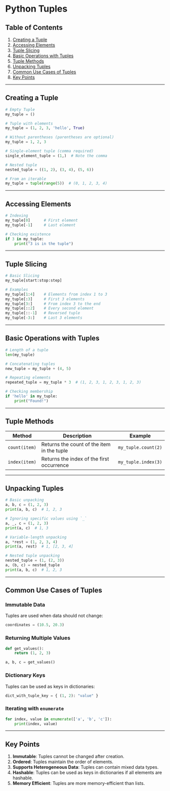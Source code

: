 # Python Tuples

## **Table of Contents**
1. [Creating a Tuple](#creating-a-tuple)
2. [Accessing Elements](#accessing-elements)
3. [Tuple Slicing](#tuple-slicing)
4. [Basic Operations with Tuples](#basic-operations-with-tuples)
5. [Tuple Methods](#tuple-methods)
6. [Unpacking Tuples](#unpacking-tuples)
7. [Common Use Cases of Tuples](#common-use-cases-of-tuples)
8. [Key Points](#key-points)

---

## Creating a Tuple
```python
# Empty Tuple
my_tuple = ()

# Tuple with elements
my_tuple = (1, 2, 3, 'hello', True)

# Without parentheses (parentheses are optional)
my_tuple = 1, 2, 3

# Single-element tuple (comma required)
single_element_tuple = (1,)  # Note the comma

# Nested tuple
nested_tuple = ((1, 2), (3, 4), (5, 6))

# From an iterable
my_tuple = tuple(range(5))  # (0, 1, 2, 3, 4)
```

---

## Accessing Elements
```python
# Indexing
my_tuple[0]      # First element
my_tuple[-1]     # Last element

# Checking existence
if 3 in my_tuple:
    print("3 is in the tuple")
```

---

## Tuple Slicing
```python
# Basic Slicing
my_tuple[start:stop:step]

# Examples
my_tuple[1:4]    # Elements from index 1 to 3
my_tuple[:3]     # First 3 elements
my_tuple[3:]     # From index 3 to the end
my_tuple[::2]    # Every second element
my_tuple[::-1]   # Reversed tuple
my_tuple[-3:]    # Last 3 elements
```

---

## Basic Operations with Tuples
```python
# Length of a tuple
len(my_tuple)

# Concatenating tuples
new_tuple = my_tuple + (4, 5)

# Repeating elements
repeated_tuple = my_tuple * 3  # (1, 2, 3, 1, 2, 3, 1, 2, 3)

# Checking membership
if 'hello' in my_tuple:
    print("Found!")
```

---

## Tuple Methods
| **Method**       | **Description**                              | **Example**                 |
|------------------|---------------------------------------------|-----------------------------|
| `count(item)`    | Returns the count of the item in the tuple  | `my_tuple.count(2)`         |
| `index(item)`    | Returns the index of the first occurrence   | `my_tuple.index(3)`         |

---

## Unpacking Tuples
```python
# Basic unpacking
a, b, c = (1, 2, 3)
print(a, b, c)  # 1, 2, 3

# Ignoring specific values using `_`
a, _, c = (1, 2, 3)
print(a, c)  # 1, 3

# Variable-length unpacking
a, *rest = (1, 2, 3, 4)
print(a, rest)  # 1, [2, 3, 4]

# Nested tuple unpacking
nested_tuple = (1, (2, 3))
a, (b, c) = nested_tuple
print(a, b, c)  # 1, 2, 3
```

---

## Common Use Cases of Tuples
### Immutable Data
Tuples are used when data should not change:
```python
coordinates = (10.5, 20.3)
```

### Returning Multiple Values
```python
def get_values():
    return (1, 2, 3)

a, b, c = get_values()
```

### Dictionary Keys
Tuples can be used as keys in dictionaries:
```python
dict_with_tuple_key = { (1, 2): "value" }
```

### Iterating with `enumerate`
```python
for index, value in enumerate(['a', 'b', 'c']):
    print(index, value)
```

---

## Key Points
1. **Immutable**: Tuples cannot be changed after creation.
2. **Ordered**: Tuples maintain the order of elements.
3. **Supports Heterogeneous Data**: Tuples can contain mixed data types.
4. **Hashable**: Tuples can be used as keys in dictionaries if all elements are hashable.
5. **Memory Efficient**: Tuples are more memory-efficient than lists.
